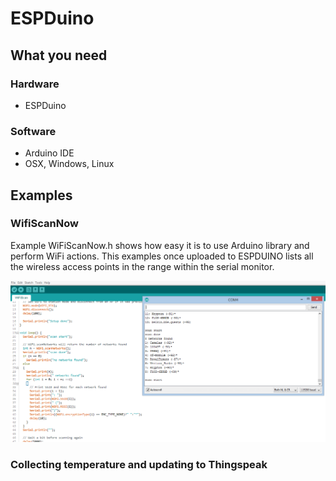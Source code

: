 # ESPDuino

## What you need

### Hardware
* ESPDuino

### Software
* Arduino IDE
* OSX, Windows, Linux

## Examples
### WifiScanNow
Example WiFiScanNow.h shows how easy it is to use Arduino library and perform WiFi actions. This examples once uploaded to ESPDUINO lists all the wireless access points in the range within the serial monitor.

![alt tag](https://github.com/westboroughIOT/hello-wiot-club/blob/master/microcontrollers/ESPDuino/Wifiscan_example.PNG)

### Collecting temperature and updating to Thingspeak


